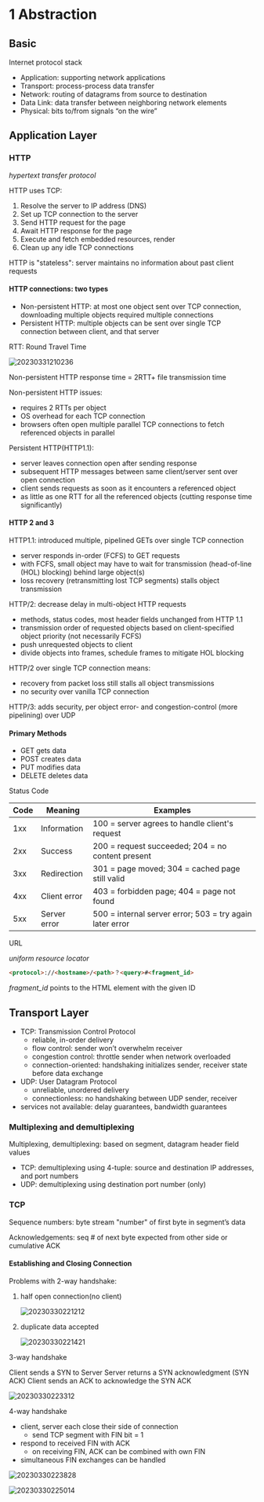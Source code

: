 # 1 Abstraction
## Basic

Internet protocol stack
- Application: supporting network applications
- Transport: process-process data transfer
- Network: routing of datagrams from source to destination
- Data Link: data transfer between neighboring network elements
- Physical: bits to/from signals “on the wire”
## Application Layer
### HTTP

*hypertext transfer protocol*

HTTP uses TCP:

1. Resolve the server to IP address (DNS)
2. Set up TCP connection to the server
3. Send HTTP request for the page
4. Await HTTP response for the page
5. Execute and fetch embedded resources, render
6. Clean up any idle TCP connections

HTTP is "stateless": server maintains no information about past client requests

#### HTTP connections: two types

- Non-persistent HTTP: at most one object sent over TCP connection, downloading multiple objects required multiple connections
- Persistent HTTP: multiple objects can be sent over single TCP connection between client, and that server

RTT: Round Travel Time

![20230331210236](https://raw.githubusercontent.com/zxc2012/image/main/20230331210236.png)

Non-persistent HTTP response time =  2RTT+ file transmission  time

Non-persistent HTTP issues:
- requires 2 RTTs per object
- OS overhead for each TCP connection
- browsers often open multiple parallel TCP connections to fetch referenced objects in parallel

Persistent HTTP(HTTP1.1):
- server leaves connection open after sending response
- subsequent HTTP messages  between same client/server sent over open connection
- client sends requests as soon as it encounters a referenced object
- as little as one RTT for all the referenced objects (cutting response time significantly)

#### HTTP 2 and 3

HTTP1.1: introduced multiple, pipelined GETs over single TCP connection
- server responds in-order (FCFS) to GET requests
- with FCFS, small object may have to wait for transmission  (head-of-line (HOL) blocking) behind large object(s)
- loss recovery (retransmitting lost TCP segments) stalls object transmission

HTTP/2: decrease delay in multi-object HTTP requests
- methods, status codes, most header fields unchanged from HTTP 1.1
- transmission order of requested objects based on client-specified object priority (not necessarily FCFS)
- push unrequested objects to client
- divide objects into frames, schedule frames to mitigate HOL blocking

HTTP/2 over single TCP connection means:
- recovery from packet loss still stalls all object transmissions
- no security over vanilla TCP connection

HTTP/3: adds security, per object error- and congestion-control (more pipelining) over UDP

#### Primary Methods

- GET gets data
- POST creates data
- PUT modifies data
- DELETE deletes data

Status Code

|Code|Meaning|Examples|
|-|-|-|
|1xx| Information |100 = server agrees to handle client's request|
|2xx |Success |200 = request succeeded; 204 = no content present|
|3xx| Redirection| 301 = page moved; 304 = cached page still valid|
|4xx| Client error| 403 = forbidden page; 404 = page not found|
|5xx| Server error| 500 = internal server error; 503 = try again later error|

URL

*uniform resource locator*

```html
<protocol>://<hostname>/<path>？<query>#<fragment_id>
```
*fragment_id* points to the HTML element with the given ID

## Transport Layer

- TCP: Transmission Control Protocol
    - reliable, in-order delivery
    - flow control: sender won’t overwhelm receiver 
    - congestion control: throttle sender when network overloaded 
    - connection-oriented: handshaking initializes sender, receiver state before data exchange
- UDP: User Datagram Protocol
    - unreliable, unordered delivery
    - connectionless: no handshaking between UDP sender, receiver
- services not available:  delay guarantees, bandwidth guarantees

### Multiplexing and demultiplexing

Multiplexing, demultiplexing: based on segment, datagram header field values
- TCP: demultiplexing using 4-tuple: source and destination IP addresses, and port numbers
- UDP: demultiplexing using destination port number (only)

### TCP

Sequence numbers: byte stream "number" of first byte in segment’s data

Acknowledgements: seq # of next byte expected from other side or cumulative ACK

#### Establishing and Closing Connection

Problems with 2-way handshake: 

1. half open connection(no client)

    ![20230330221212](https://raw.githubusercontent.com/zxc2012/image/main/20230330221212.png)

2. duplicate data accepted

    ![20230330221421](https://raw.githubusercontent.com/zxc2012/image/main/20230330221421.png)

3-way handshake

Client sends a SYN to Server
Server returns a SYN acknowledgment (SYN ACK)
Client sends an ACK to acknowledge the SYN ACK

![20230330223312](https://raw.githubusercontent.com/zxc2012/image/main/20230330223312.png)

4-way handshake

- client, server each close their side of connection
    - send TCP segment with FIN bit = 1
- respond to received FIN with ACK
    - on receiving FIN, ACK can be combined with own FIN
- simultaneous FIN exchanges can be handled

![20230330223828](https://raw.githubusercontent.com/zxc2012/image/main/20230330223828.png)

![20230330225014](https://raw.githubusercontent.com/zxc2012/image/main/20230330225014.png)